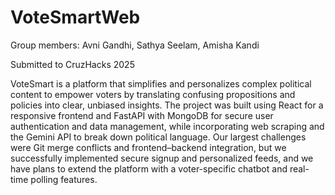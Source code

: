 # VoteSmartWeb

Group members: Avni Gandhi, Sathya Seelam, Amisha Kandi

Submitted to CruzHacks 2025

VoteSmart is a platform that simplifies and personalizes complex political content to empower voters by translating confusing propositions and policies into clear, unbiased insights. The project was built using React for a responsive frontend and FastAPI with MongoDB for secure user authentication and data management, while incorporating web scraping and the Gemini API to break down political language. Our largest challenges were Git merge conflicts and frontend–backend integration, but we successfully implemented secure signup and personalized feeds, and we have plans to extend the platform with a voter-specific chatbot and real-time polling features.
